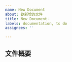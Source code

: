 ```yaml
---
name: New Document
about: 欲新增的文件
title: New Document：
labels: documentation, to do
assignees: ''

---
```


## **文件概要** ##
